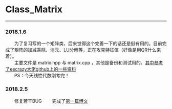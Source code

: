 # Class_Matrix
___
### 2018.1.6
&emsp;&emsp;为了复习写的一个矩阵类，后来觉得这个完善一下的话还是挺有用的。目前完成了矩阵的加减乘除、消元、LU分解等，正在攻克特征值（好像是用QR什么来着）。<br/>
&emsp;&emsp;主要文件是 matrix.hpp 与 matrix.cpp ，其他是备份和测试用的。[其中参考了eecrazy大佬github上的一些资料](https://github.com/eecrazy/Data-Structure-Code-in-HIT/tree/master/%E5%A4%B4%E6%96%87%E4%BB%B6/matrix%E8%B5%84%E6%96%99/CppMatrix2/C%2B%2B%E7%9F%A9%E9%98%B5%E7%B1%BB)<br/>
&emsp;&emsp;PS：今天线性代数刚考完！

### 2018.2.5
&emsp;&emsp;修复若干BUG
&emsp;&emsp;完成了[第一篇博文](http://blog.l-tover.xyz/2018/01/31/c-%E7%9F%A9%E9%98%B5%E7%B1%BB-%E5%88%9D%E9%98%B6-0/)
